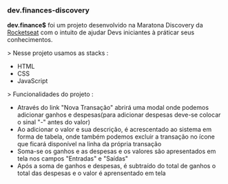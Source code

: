 ### dev.finances-discovery

__dev.finance$__ foi um projeto desenvolvido na Maratona Discovery da [Rocketseat](https://rocketseat.com.br/) com o intuito de ajudar Devs iniciantes à práticar seus conhecimentos.

\> Nesse projeto usamos as stacks : 
* HTML
* CSS
* JavaScript

\> Funcionalidades do projeto :
* Através do link "Nova Transação" abrirá uma modal onde podemos adicionar ganhos e despesas\(para adicionar despesas deve-se colocar o sinal "-" antes do valor)
* Ao adicionar o valor e sua descrição, é acrescentado ao sistema em forma de tabela, onde também podemos excluir a transação no ícone que ficará disponível na linha da própria transação
* Soma-se os ganhos e as despesas e os valores são apresentados em tela nos campos "Entradas" e "Saídas"
* Após a soma de ganhos e despesas, é subtraído do total de ganhos o total das despesas e o valor é aprensentado em tela
